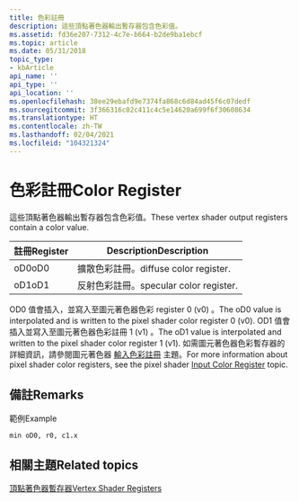 ```yaml
---
title: 色彩註冊
description: 這些頂點著色器輸出暫存器包含色彩值。
ms.assetid: fd36e207-7312-4c7e-b664-b2de9ba1ebcf
ms.topic: article
ms.date: 05/31/2018
topic_type:
- kbArticle
api_name: ''
api_type: ''
api_location: ''
ms.openlocfilehash: 38ee29ebafd9e7374fa868c6d84ad45f6c07dedf
ms.sourcegitcommit: 3f366316c02c411c4c5e14620a699f6f30608634
ms.translationtype: HT
ms.contentlocale: zh-TW
ms.lasthandoff: 02/04/2021
ms.locfileid: "104321324"
---
```

# <a name="color-register"></a><span data-ttu-id="34df0-103">色彩註冊</span><span class="sxs-lookup"><span data-stu-id="34df0-103">Color Register</span></span>

<span data-ttu-id="34df0-104">這些頂點著色器輸出暫存器包含色彩值。</span><span class="sxs-lookup"><span data-stu-id="34df0-104">These vertex shader output registers contain a color value.</span></span> 

| <span data-ttu-id="34df0-105">註冊</span><span class="sxs-lookup"><span data-stu-id="34df0-105">Register</span></span> | <span data-ttu-id="34df0-106">Description</span><span class="sxs-lookup"><span data-stu-id="34df0-106">Description</span></span>              |
|----------|--------------------------|
| <span data-ttu-id="34df0-107">oD0</span><span class="sxs-lookup"><span data-stu-id="34df0-107">oD0</span></span>      | <span data-ttu-id="34df0-108">擴散色彩註冊。</span><span class="sxs-lookup"><span data-stu-id="34df0-108">diffuse color register.</span></span>  |
| <span data-ttu-id="34df0-109">oD1</span><span class="sxs-lookup"><span data-stu-id="34df0-109">oD1</span></span>      | <span data-ttu-id="34df0-110">反射色彩註冊。</span><span class="sxs-lookup"><span data-stu-id="34df0-110">specular color register.</span></span> |



 

<span data-ttu-id="34df0-111">OD0 值會插入，並寫入至圖元著色器色彩 register 0 (v0) 。</span><span class="sxs-lookup"><span data-stu-id="34df0-111">The oD0 value is interpolated and is written to the pixel shader color register 0 (v0).</span></span> <span data-ttu-id="34df0-112">OD1 值會插入並寫入至圖元著色器色彩註冊 1 (v1) 。</span><span class="sxs-lookup"><span data-stu-id="34df0-112">The oD1 value is interpolated and written to the pixel shader color register 1 (v1).</span></span> <span data-ttu-id="34df0-113">如需圖元著色器色彩暫存器的詳細資訊，請參閱圖元著色器 [輸入色彩註冊](dx9-graphics-reference-asm-ps-registers-input-color.md) 主題。</span><span class="sxs-lookup"><span data-stu-id="34df0-113">For more information about pixel shader color registers, see the pixel shader [Input Color Register](dx9-graphics-reference-asm-ps-registers-input-color.md) topic.</span></span>

## <a name="remarks"></a><span data-ttu-id="34df0-114">備註</span><span class="sxs-lookup"><span data-stu-id="34df0-114">Remarks</span></span>

<span data-ttu-id="34df0-115">範例</span><span class="sxs-lookup"><span data-stu-id="34df0-115">Example</span></span>


```
min oD0, r0, c1.x    
```



## <a name="related-topics"></a><span data-ttu-id="34df0-116">相關主題</span><span class="sxs-lookup"><span data-stu-id="34df0-116">Related topics</span></span>

<dl> <dt>

[<span data-ttu-id="34df0-117">頂點著色器暫存器</span><span class="sxs-lookup"><span data-stu-id="34df0-117">Vertex Shader Registers</span></span>](dx9-graphics-reference-asm-vs-registers.md)
</dt> </dl>

 

 




